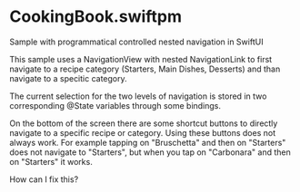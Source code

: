 # CookingBook.swiftpm

Sample with programmatical controlled nested navigation in SwiftUI

This sample uses a NavigationView with nested NavigationLink to first navigate
to a recipe category (Starters, Main Dishes, Desserts) and than navigate to a specitic category.

The current selection for the two levels of navigation is stored in two corresponding @State variables through some bindings.

On the bottom of the screen there are some shortcut buttons to directly navigate to a specific recipe or category.
Using these buttons does not always work. 
For example tapping on "Bruschetta" and then on "Starters" does not navigate to "Starters", but when you tap on "Carbonara" and then on "Starters" it works.

How can I fix this?

